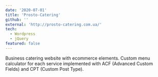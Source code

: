 ```yaml
---
date: '2020-07-01'
title: 'Prosto-Catering'
github: ''
external: 'http://prosto-catering.com.ua/'
tech:
  - Wordpress
  - jQuery
featured: false
---
```


Business catering website with ecommerce elements. Custom menu calculator for
each service implemented with ACF (Advanced Custom Fields) and CPT (Custom Post
Type).
